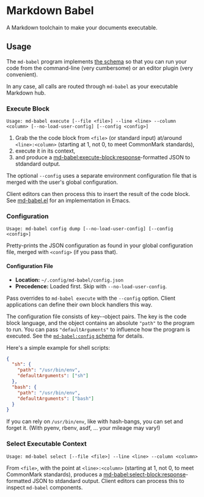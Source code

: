 # Markdown Babel

A Markdown toolchain to make your documents executable.

    
## Usage

The `md-babel` program implements [the schema](https://github.com/md-babel/md-babel-schema) so that you can run your code from the command-line (very cumbersome) or an editor plugin (very convenient).

In any case, all calls are routed through `md-babel` as your executable Markdown hub.


### Execute Block

    Usage: md-babel execute [--file <file>] --line <line> --column <column> [--no-load-user-config] [--config <config>]

1. Grab the the code block from `<file>` (or standard input) at/around `<line>:<column>` (starting at 1, not 0, to meet CommonMark standards), 
2. execute it in its context,
3. and produce a [md-babel:execute-block:response][execute-block-schema]-formatted JSON to stdandard output.

The optional `--config` uses a separate environment configuration file that is merged with the user's global configuration.

Client editors can then process this to insert the result of the code block. 
See [md-babel.el][] for an implementation in Emacs.

[execute-block-schema]: https://github.com/md-babel/md-babel-schema/tree/main/execute-block
[md-babel.el]: https://github.com/md-babel/md-babel.el

### Configuration

    Usage: md-babel config dump [--no-load-user-config] [--config <config>]

Pretty-prints the JSON configuration as found in your global configuration file, merged with `<config>` (if you pass that).

#### Configuration File

- **Location:** `~/.config/md-babel/config.json`
- **Precedence:** Loaded first. Skip with `--no-load-user-config`.

Pass overrides to `md-babel execute` with the `--config` option.
Client applications can define their own block handlers this way.

The configuration file consists of key--object pairs.
The key is the code block language, and the object contains an absolute `"path"` to the program to run.
You can pass `"defaultArguments"` to influence how the program is executed.
See the [`md-babel:config` schema][config-schema] for details.

Here's a simple example for shell scripts:

```json
{
  "sh": {
    "path": "/usr/bin/env",
    "defaultArguments": ["sh"]
  },
  "bash": {
    "path": "/usr/bin/env",
    "defaultArguments": ["bash"]
  }
}
```

If you can rely on `/usr/bin/env`, like with hash-bangs, you can set and forget it. 
(With pyenv, rbenv, asdf, ... your mileage may vary!)

[config-schema]: https://github.com/md-babel/md-babel-schema/tree/main/config


### Select Executable Context

    Usage: md-babel select [--file <file>] --line <line> --column <column>

From `<file>`, with the point at `<line>:<column>` (starting at 1, not 0, to meet CommonMark standards), produces a [md-babel:select-block:response][select-block-schema]-formatted JSON to stdandard output. 
Client editors can process this to inspect `md-babel` components.

[select-block-schema]: https://github.com/md-babel/md-babel-schema/tree/main/select-block

